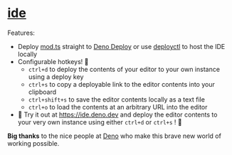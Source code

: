 # [ide](https://ide.deno.dev)

Features:
* Deploy [mod.ts](https://deno.land/x/ide/mod.ts) straight to [Deno Deploy](https://deno.com/deploy) or use [deployctl](https://github.com/denoland/deployctl) to host the IDE locally
* Configurable hotkeys! :tada:
  * `ctrl+d` to deploy the contents of your editor to your own instance using a deploy key
  * `ctrl+s` to copy a deployable link to the editor contents into your clipboard
  * `ctrl+shift+s` to save the editor contents locally as a text file
  * `ctrl+o` to load the contents at an arbitrary URL into the editor
* :confetti_ball: Try it out at https://ide.deno.dev and deploy the editor contents to your very own instance using either `ctrl+d` or `ctrl+s` ! :partying_face:

**Big thanks** to the nice people at [Deno](https://deno.com/blog) who make this brave new world of working possible.
